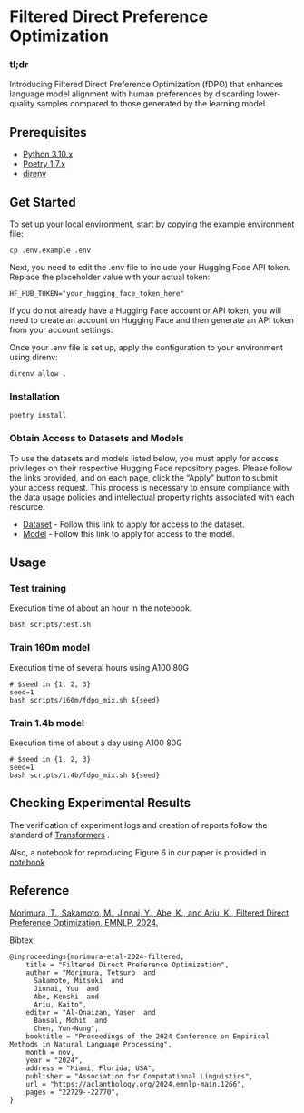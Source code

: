 # Filtered Direct Preference Optimization

### tl;dr
 Introducing Filtered Direct Preference Optimization (fDPO) that enhances language model alignment with human preferences by discarding lower-quality samples compared to those generated by the learning model

## Prerequisites
- [Python 3.10.x][python]  
- [Poetry 1.7.x][poetry]  
- [direnv][direnv] 

[python]: https://www.python.org/downloads/release/python-31012/
[poetry]: https://python-poetry.org/
[direnv]: https://direnv.net/

## Get Started

To set up your local environment, start by copying the example environment file:

```shell
cp .env.example .env
```

Next, you need to edit the .env file to include your Hugging Face API token. Replace the placeholder value with your actual token:

```
HF_HUB_TOKEN="your_hugging_face_token_here"
```

If you do not already have a Hugging Face account or API token, you will need to create an account on Hugging Face and then generate an API token from your account settings.

Once your .env file is set up, apply the configuration to your environment using direnv:

```shell
direnv allow .
```

### Installation
```shell
poetry install
```

### Obtain Access to Datasets and Models

To use the datasets and models listed below, you must apply for access privileges on their respective Hugging Face repository pages. Please follow the links provided, and on each page, click the “Apply” button to submit your access request. This process is necessary to ensure compliance with the data usage policies and intellectual property rights associated with each resource.


- [Dataset][dataset] - Follow this link to apply for access to the dataset.
- [Model][model] - Follow this link to apply for access to the model.


[dataset]: https://huggingface.co/datasets/Mitsuki-Sakamoto/fdpo-preference-dataset
[model]: https://huggingface.co/Mitsuki-Sakamoto/fdpo-models

## Usage

### Test training
Execution time of about an hour in the notebook.
```
bash scripts/test.sh 
```

### Train 160m model
Execution time of several hours using A100 80G
```
# $seed in {1, 2, 3}
seed=1
bash scripts/160m/fdpo_mix.sh ${seed}
```


### Train 1.4b model
Execution time of about a day using A100 80G
```
# $seed in {1, 2, 3}
seed=1
bash scripts/1.4b/fdpo_mix.sh ${seed}
```


## Checking Experimental Results
The verification of experiment logs and creation of reports follow the standard of [Transformers](https://huggingface.co/docs/transformers/v4.39.3/en/main_classes/callback#callbacks) .

Also, a notebook for reproducing Figure 6 in our paper is provided in [notebook](notebook/fDPO-propostion.ipynb)

## Reference

[Morimura, T., Sakamoto, M., Jinnai, Y., Abe, K., and Ariu, K., Filtered Direct Preference Optimization. EMNLP, 2024.](https://arxiv.org/abs/2404.13846)

Bibtex:
```
@inproceedings{morimura-etal-2024-filtered,
    title = "Filtered Direct Preference Optimization",
    author = "Morimura, Tetsuro  and
      Sakamoto, Mitsuki  and
      Jinnai, Yuu  and
      Abe, Kenshi  and
      Ariu, Kaito",
    editor = "Al-Onaizan, Yaser  and
      Bansal, Mohit  and
      Chen, Yun-Nung",
    booktitle = "Proceedings of the 2024 Conference on Empirical Methods in Natural Language Processing",
    month = nov,
    year = "2024",
    address = "Miami, Florida, USA",
    publisher = "Association for Computational Linguistics",
    url = "https://aclanthology.org/2024.emnlp-main.1266",
    pages = "22729--22770",
}
```